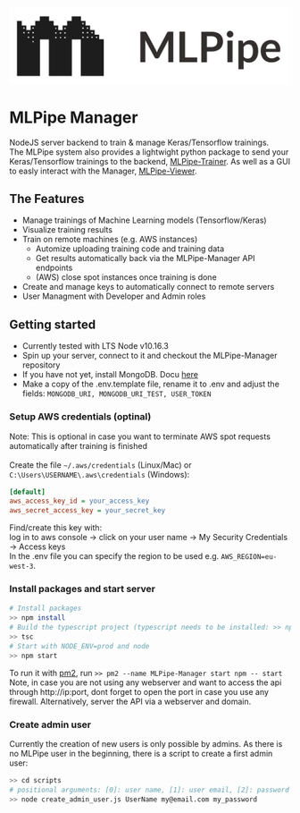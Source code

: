 <img src="mlpipe_icon.png" width="500">

# MLPipe Manager

NodeJS server backend to train & manage Keras/Tensorflow trainings.
</br>
The MLPipe system also provides a lightwight python package to send your Keras/Tensorflow trainings to the backend, [MLPipe-Trainer](https://github.com/j-o-d-o/MLPipe-Trainer). As well as a GUI to easly interact with the Manager, [MLPipe-Viewer](https://github.com/j-o-d-o/MLPipe-Viewer).

## The Features

- Manage trainings of Machine Learning models (Tensorflow/Keras)
- Visualize training results
- Train on remote machines (e.g. AWS instances)
  - Automize uploading training code and training data
  - Get results automatically back via the MLPipe-Manager API endpoints
  - (AWS) close spot instances once training is done
- Create and manage keys to automatically connect to remote servers
- User Managment with Developer and Admin roles

## Getting started

- Currently tested with LTS Node v10.16.3
- Spin up your server, connect to it and checkout the MLPipe-Manager repository
- If you have not yet, install MongoDB. Docu [here](https://github.com/j-o-d-o/MLPipe-Manager/docs/install_mongodb.md)
- Make a copy of the .env.template file, rename it to .env and adjust the fields: `MONGODB_URI, MONGODB_URI_TEST, USER_TOKEN`

### Setup AWS credentials (optinal)
Note: This is optional in case you want to terminate AWS spot requests automatically after training is finished</br></br>
Create the file `~/.aws/credentials` (Linux/Mac) or `C:\Users\USERNAME\.aws\credentials` (Windows):
```ini
[default]
aws_access_key_id = your_access_key
aws_secret_access_key = your_secret_key
```
Find/create this key with: </br>
log in to aws console -> click on your user name -> My Security Credentials -> Access keys</br>
In the .env file you can specify the region to be used e.g. `AWS_REGION=eu-west-3`.

### Install packages and start server
```bash
# Install packages
>> npm install
# Build the typescript project (typescript needs to be installed: >> npm install typescript -g)
>> tsc
# Start with NODE_ENV=prod and node
>> npm start
```
To run it with [pm2](http://pm2.keymetrics.io/), run `>> pm2 --name MLPipe-Manager start npm -- start`</br>
Note, in case you are not using any webserver and want to access the api through http://ip:port, dont forget to open the port in case you use any firewall. Alternatively, server the API via a webserver and domain.

### Create admin user
Currently the creation of new users is only possible by admins. As there is no MLPipe user in the beginning, there is a script to create a first admin user:
```bash
>> cd scripts
# positional arguments: [0]: user name, [1]: user email, [2]: password
>> node create_admin_user.js UserName my@email.com my_password
```